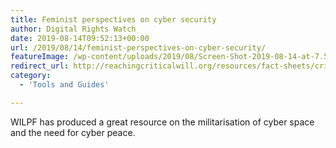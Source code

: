 ```yaml
---
title: Feminist perspectives on cyber security
author: Digital Rights Watch
date: 2019-08-14T09:52:13+00:00
url: /2019/08/14/feminist-perspectives-on-cyber-security/
featureImage: /wp-content/uploads/2019/08/Screen-Shot-2019-08-14-at-7.50.00-pm.png
redirect_url: http://reachingcriticalwill.org/resources/fact-sheets/critical-issues/14010-cyber-peace-and-security
category:
  - 'Tools and Guides'

---
```

WILPF has produced a great resource on the militarisation of cyber space and the need for cyber peace.
